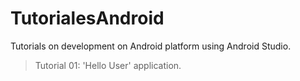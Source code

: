 TutorialesAndroid
=================

Tutorials on development on Android platform using Android Studio.

  > Tutorial 01: 'Hello User' application.
